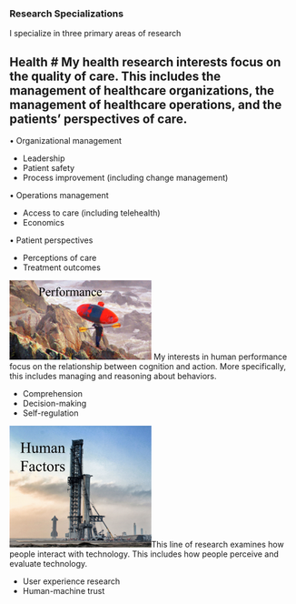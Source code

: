 ### Research Specializations
I specialize in three primary areas of research

## Health # My health research interests focus on the quality of care. This includes the management of healthcare organizations, the management of                                  healthcare operations, and the patients’ perspectives of care. 

•	Organizational management
- Leadership
- Patient safety
- Process improvement (including change management)

•	Operations management
- Access to care (including telehealth)
- Economics 

•	Patient perspectives 
- Perceptions of care
- Treatment outcomes

![Image](PerformanceRE.png) My interests in human performance focus on the relationship between cognition and action. More specifically, this includes managing and reasoning about behaviors.  
- Comprehension
- Decision-making 
- Self-regulation

![Image](HumFactRE.png)This line of research examines how people interact with technology. This includes how people perceive and evaluate technology.
- User experience research
- Human-machine trust 
